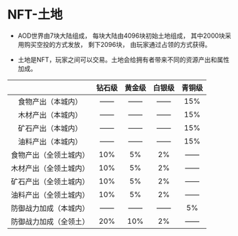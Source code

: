 # NFT-土地

* AOD世界由7块大陆组成， 每块大陆由4096块初始土地组成， 其中2000块采用购买空投的方式发放， 剩下2096块， 由玩家通过占领的方式获得。 

* 土地是NFT，玩家之间可以交易。土地会给拥有者带来不同的资源产出和属性加成。

| |钻石级|黄金级|白银级|青铜级|
|:----:|:----:|:----:|:----:|:----:|
|食物产出（本城内）|——|——|——|15%|
|木材产出（本城内）|——|——|——|15%|
|矿石产出（本城内）|——|——|——|15%|
|油料产出（本城内）|——|——|——|15%|
|食物产出（全领土城内）|10%|5%|2%|——|
|木材产出（全领土城内）|10%|5%|2%|——|
|矿石产出（全领土城内）|10%|5%|2%|——|
|油料产出（全领土城内）|10%|5%|2%|——|
|防御战力加成（本城内）|——|——|——|5%|
|防御战力加成（全领土）|20%|10%|2%|——|